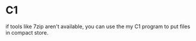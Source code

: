 # C1
if tools like 7zip aren't available, you can use the my C1 program to put files in compact store. 
